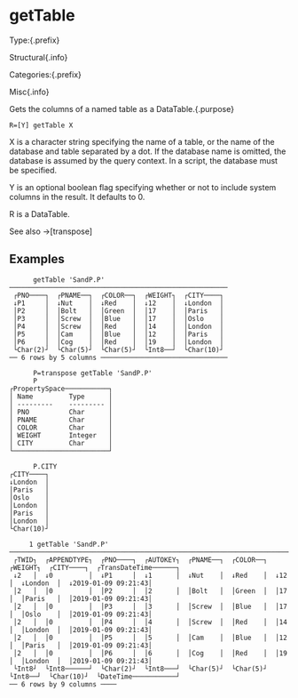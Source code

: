 # getTable

Type:{.prefix}

Structural{.info}

Categories:{.prefix}

Misc{.info}

Gets the columns of a named table as a DataTable.{.purpose}

~~~
R=[Y] getTable X
~~~

X is a character string specifying the name of a table,
or the name of the database and table separated by a dot.
If the database name is omitted, the database is assumed by the query context.
In a script, the database must be specified.

Y is an optional boolean flag specifying whether or not to include system columns in the result.
It defaults to 0.

R is a DataTable.

See also →[transpose]

## Examples
~~~
      getTable 'SandP.P'
───────────────────────────────────────────────────────
 ┌PNO────┐  ┌PNAME──┐  ┌COLOR──┐  ┌WEIGHT┐  ┌CITY────┐
 ↓P1     │  ↓Nut    │  ↓Red    │  ↓12    │  ↓London  │
 │P2     │  │Bolt   │  │Green  │  │17    │  │Paris   │
 │P3     │  │Screw  │  │Blue   │  │17    │  │Oslo    │
 │P4     │  │Screw  │  │Red    │  │14    │  │London  │
 │P5     │  │Cam    │  │Blue   │  │12    │  │Paris   │
 │P6     │  │Cog    │  │Red    │  │19    │  │London  │
 └Char(2)┘  └Char(5)┘  └Char(5)┘  └Int8──┘  └Char(10)┘
── 6 rows by 5 columns ────────────────────────────────

      P=transpose getTable 'SandP.P'
      P
┌PropertySpace───────────┐
│ Name         Type      │
│ ---------    --------- │
│ PNO          Char      │
│ PNAME        Char      │
│ COLOR        Char      │
│ WEIGHT       Integer   │
│ CITY         Char      │
└────────────────────────┘

      P.CITY
┌CITY────┐
↓London  │
│Paris   │
│Oslo    │
│London  │
│Paris   │
│London  │
└Char(10)┘

     1 getTable 'SandP.P'
───────────────────────────────────────────────────────────────────────────────────────────────────────────────
 ┌TWID┐  ┌APPENDTYPE┐  ┌PNO────┐  ┌AUTOKEY┐  ┌PNAME──┐  ┌COLOR──┐  ┌WEIGHT┐  ┌CITY────┐  ┌TransDateTime──────┐
 ↓2   │  ↓0         │  ↓P1     │  ↓1      │  ↓Nut    │  ↓Red    │  ↓12    │  ↓London  │  ↓2019-01-09 09:21:43│
 │2   │  │0         │  │P2     │  │2      │  │Bolt   │  │Green  │  │17    │  │Paris   │  │2019-01-09 09:21:43│
 │2   │  │0         │  │P3     │  │3      │  │Screw  │  │Blue   │  │17    │  │Oslo    │  │2019-01-09 09:21:43│
 │2   │  │0         │  │P4     │  │4      │  │Screw  │  │Red    │  │14    │  │London  │  │2019-01-09 09:21:43│
 │2   │  │0         │  │P5     │  │5      │  │Cam    │  │Blue   │  │12    │  │Paris   │  │2019-01-09 09:21:43│
 │2   │  │0         │  │P6     │  │6      │  │Cog    │  │Red    │  │19    │  │London  │  │2019-01-09 09:21:43│
 └Int8┘  └Int8──────┘  └Char(2)┘  └Int8───┘  └Char(5)┘  └Char(5)┘  └Int8──┘  └Char(10)┘  └DateTime───────────┘
── 6 rows by 9 columns ────

~~~
